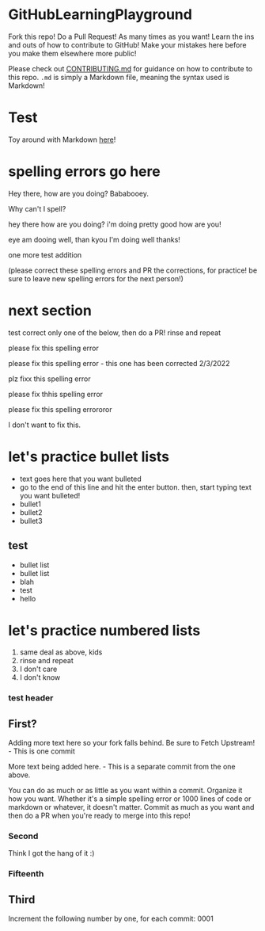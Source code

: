 # GitHubLearningPlayground
<!--- Please do not delete the below comment, everything else is free reign -->
Fork this repo! Do a Pull Request! As many times as you want! Learn the ins and outs of how to contribute to GitHub! Make your mistakes here before you make them elsewhere more public! 

Please check out [CONTRIBUTING.md](https://github.com/Digital-Forensics-Discord-Server/GitHubLearningPlayground/blob/main/CONTRIBUTING.md) for guidance on how to contribute to this repo. `.md` is simply a Markdown file, meaning the syntax used is Markdown!
<!--- Please do not delete the above comment, everything else is free reign! -->

# Test

<!--- Please do not delete the below comment, everything else is free reign -->
Toy around with Markdown [here](https://docs.github.com/en/github/writing-on-github/getting-started-with-writing-and-formatting-on-github/basic-writing-and-formatting-syntax)!
<!--- Please do not delete the above comment, everything else is free reign! -->


# spelling errors go here

Hey there, how are you doing? Bababooey.

Why can't I spell?

hey there how are you doing?
i'm doing pretty good how are you!

eye am dooing well, than kyou
I'm doing well thanks!

one more test addition

(please correct these spelling errors and PR the corrections, for practice! be sure to leave new spelling errors for the next person!)

# next section

test
correct only one of the below, then do a PR! rinse and repeat

please fix this spelling error

please fix this spelling error - this one has been corrected 2/3/2022

plz fixx this spelling error

please fix thhis spelling error

please fix this spelling errororor

I don't want to fix this.

# let's practice bullet lists

* text goes here that you want bulleted
* go to the end of this line and hit the enter button. then, start typing text you want bulleted!
* bullet1
* bullet2
* bullet3

## test

* bullet list
* bullet list
* blah
* test
* hello

# let's practice numbered lists

1. same deal as above, kids
2. rinse and repeat
3. I don't care
4. I don't know

### test header

## First?

Adding more text here so your fork falls behind. Be sure to Fetch Upstream! - This is one commit

More text being added here. - This is a separate commit from the one above.

You can do as much or as little as you want within a commit. Organize it how you want. Whether it's a simple spelling error or 1000 lines of code or markdown or whatever, it doesn't matter. Commit as much as you want and then do a PR when you're ready to merge into this repo!

### Second
Think I got the hang of it :)

### Fifteenth

## Third

Increment the following number by one, for each commit: 0001

